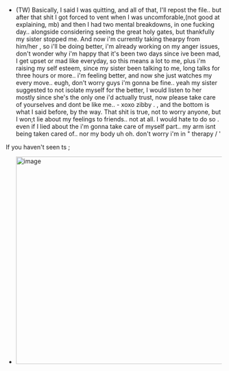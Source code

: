<img src="https://static.wikia.nocookie.net/needy-streamer-overload/images/e/e7/Henshin.gif/revision/latest?cb=20220313163942" alt=""/>


- (TW) Basically, I said I was quitting, and all of that,  I'll repost the file.. but after that shit I got forced to vent when I was uncomforable,(not good at explaining, mb) and then I had two mental breakdowns, in one fucking day.. alongside considering seeing the great holy gates, but thankfully my sister stopped me. And now i'm currently taking thearpy from him/her , so i'll be doing better, i'm already working on my anger issues, don't wonder why i'm happy that it's been two days since ive been mad, I get upset or mad like everyday, so this means a lot to me, plus i'm raising my self esteem, since my sister been talking to me, long talks for three hours or more.. i'm feeling better, and now she just watches my every move.. eugh, don't worry guys i'm gonna be fine.. yeah my sister suggested to not isolate myself for the better, I would listen to her mostly since she's the only one i'd actually trust, now please take care of yourselves and dont be like me.. - xoxo zibby . , and the bottom is what I said before, by the way. That shit is true, not to worry anyone, but I won;t lie about my feelings to friends.. not at all. I would hate to do so . even if I lied about the i'm gonna take care of myself part.. my arm isnt being taken cared of.. nor my body uh oh. don't worry i'm in " therapy / '

If you haven't seen ts ; 


- <img src="blob:chrome-untrusted://media-app/ca74f55d-ddb4-4e31-a042-352937cb678f" alt=""/><img width="849" height="484" alt="image" src="https://github.com/user-attachments/assets/f6ab627a-7846-49b5-a5be-08d7e591dc0b" />
